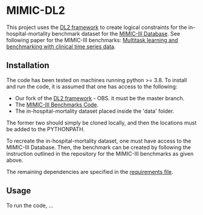 # MIMIC-DL2

This project uses the [DL2 framework](https://github.com/eth-sri/dl2) to create logical constraints for the in-hospital-mortality benchmark dataset for the [MIMIC-III Database](https://physionet.org/content/mimiciii/1.4/). See following paper for the MIMIC-III benchmarks:
[Multitask learning and benchmarking with clinical time series data](https://arxiv.org/abs/1703.07771).

## Installation
The code has been tested on machines running python >= 3.8.
To install and run the code, it is assumed that one has access to the following:

- Our fork of the [DL2 framework](https://github.com/IvoAA/dl2) - OBS. it must be the master branch. 
- The [MIMIC-III Benchmarks Code](https://github.com/YerevaNN/mimic3-benchmarks). 
- The in-hospital-mortality dataset placed inside the 'data' folder.

The former two should simply be cloned locally, and then the locations must be added to the PYTHONPATH.

To recreate the in-hospital-mortality dataset, one must have access to the MIMIC-III Database. Then, the benchmark can be created by following the instruction outlined in the repository for the MIMIC-III benchmarks as given above.

The remaining dependencies are specified in the [requirements file](requirements.txt).

## Usage
To run the code, ...
